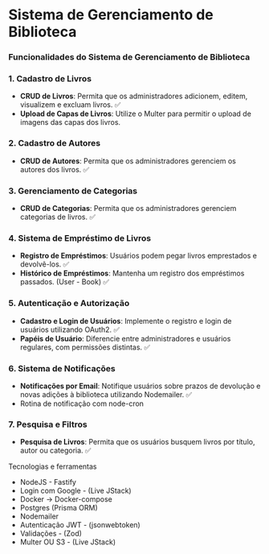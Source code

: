 # Sistema de Gerenciamento de Biblioteca

### Funcionalidades do Sistema de Gerenciamento de Biblioteca

### 1. Cadastro de Livros

- **CRUD de Livros**: Permita que os administradores adicionem, editem, visualizem e excluam livros. ✅
- **Upload de Capas de Livros**: Utilize o Multer para permitir o upload de imagens das capas dos livros.

### 2. Cadastro de Autores

- **CRUD de Autores**: Permita que os administradores gerenciem os autores dos livros. ✅

### 3. Gerenciamento de Categorias

- **CRUD de Categorias**: Permita que os administradores gerenciem categorias de livros. ✅

### 4. Sistema de Empréstimo de Livros

- **Registro de Empréstimos**: Usuários podem pegar livros emprestados e devolvê-los. ✅
- **Histórico de Empréstimos**: Mantenha um registro dos empréstimos passados. (User - Book) ✅

### 5. Autenticação e Autorização

- **Cadastro e Login de Usuários**: Implemente o registro e login de usuários utilizando OAuth2. ✅
- **Papéis de Usuário**: Diferencie entre administradores e usuários regulares, com permissões distintas. ✅

### 6. Sistema de Notificações

- **Notificações por Email**: Notifique usuários sobre prazos de devolução e novas adições à biblioteca utilizando Nodemailer. ✅
- Rotina de notificação com node-cron

### 7. Pesquisa e Filtros

- **Pesquisa de Livros**: Permita que os usuários busquem livros por título, autor ou categoria. ✅

Tecnologias e ferramentas

- NodeJS - Fastify
- Login com Google - (Live JStack)
- Docker → Docker-compose
- Postgres (Prisma ORM)
- Nodemailer
- Autenticação JWT - (jsonwebtoken)
- Validações - (Zod)
- Multer OU S3 - (Live JStack)

<!-- FIXES -->
